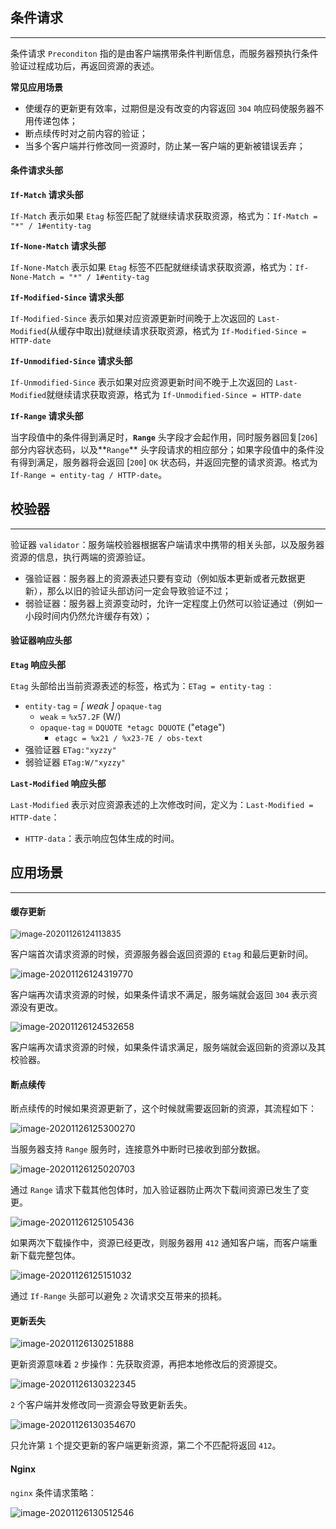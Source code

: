 ## 条件请求

------

条件请求 `Preconditon` 指的是由客户端携带条件判断信息，而服务器预执行条件验证过程成功后，再返回资源的表述。

**常见应用场景**

+ 使缓存的更新更有效率，过期但是没有改变的内容返回 `304` 响应码使服务器不用传递包体；
+ 断点续传时对之前内容的验证；
+ 当多个客户端并行修改同一资源时，防止某一客户端的更新被错误丢弃；

#### 条件请求头部

**`If-Match` 请求头部**

`If-Match` 表示如果 `Etag` 标签匹配了就继续请求获取资源，格式为：`If-Match = "*" / 1#entity-tag`

**`If-None-Match` 请求头部**

`If-None-Match` 表示如果 `Etag` 标签不匹配就继续请求获取资源，格式为：`If-None-Match = "*" / 1#entity-tag`

**`If-Modified-Since` 请求头部**

`If-Modified-Since` 表示如果对应资源更新时间晚于上次返回的 `Last-Modified`(从缓存中取出)就继续请求获取资源，格式为 `If-Modified-Since = HTTP-date`

**`If-Unmodified-Since` 请求头部**

`If-Unmodified-Since` 表示如果对应资源更新时间不晚于上次返回的 `Last-Modified`就继续请求获取资源，格式为 `If-Unmodified-Since = HTTP-date`

**`If-Range` 请求头部**

当字段值中的条件得到满足时，**`Range`** 头字段才会起作用，同时服务器回复[`206`]部分内容状态码，以及**`Range`** 头字段请求的相应部分；如果字段值中的条件没有得到满足，服务器将会返回 [`200`] `OK` 状态码，并返回完整的请求资源。格式为 `If-Range = entity-tag / HTTP-date`。

## 校验器

-------

验证器 `validator`：服务端校验器根据客户端请求中携带的相关头部，以及服务器资源的信息，执行两端的资源验证。

+ 强验证器：服务器上的资源表述只要有变动（例如版本更新或者元数据更新），那么以旧的验证头部访问一定会导致验证不过；
+ 弱验证器：服务器上资源变动时，允许一定程度上仍然可以验证通过（例如一小段时间内仍然允许缓存有效）；

#### 验证器响应头部

**`Etag` 响应头部**

`Etag` 头部给出当前资源表述的标签，格式为：`ETag = entity-tag `:

+ `entity-tag` = *[ weak ]* `opaque-tag`
  - `weak` = `%x57.2F`  (W/)
  - `opaque-tag` = `DQUOTE *etagc DQUOTE` ("etage")
    + `etagc = %x21 / %x23-7E / obs-text `
+ 强验证器 `ETag:"xyzzy"`
+ 弱验证器 `ETag:W/"xyzzy"`

**`Last-Modified` 响应头部** 

`Last-Modified` 表示对应资源表述的上次修改时间，定义为：`Last-Modified = HTTP-date`：

+ `HTTP-data`：表示响应包体生成的时间。

## 应用场景

-----

#### 缓存更新

<img src="assets/image-20201126124113835.png" alt="image-20201126124113835" style="zoom:91%;" />

客户端首次请求资源的时候，资源服务器会返回资源的 `Etag` 和最后更新时间。

![image-20201126124319770](assets/image-20201126124319770.png)

客户端再次请求资源的时候，如果条件请求不满足，服务端就会返回 `304` 表示资源没有更改。

<img src="assets/image-20201126124532658.png" alt="image-20201126124532658" style="zoom:99%;" />

客户端再次请求资源的时候，如果条件请求满足，服务端就会返回新的资源以及其校验器。

#### 断点续传

断点续传的时候如果资源更新了，这个时候就需要返回新的资源，其流程如下：

![image-20201126125300270](assets/image-20201126125300270.png)

当服务器支持 `Range` 服务时，连接意外中断时已接收到部分数据。

![image-20201126125020703](assets/image-20201126125020703.png)

通过 `Range` 请求下载其他包体时，加入验证器防止两次下载间资源已发生了变更。

![image-20201126125105436](assets/image-20201126125105436.png)

如果两次下载操作中，资源已经更改，则服务器用 `412` 通知客户端，而客户端重新下载完整包体。

![image-20201126125151032](assets/image-20201126125151032.png)

通过 `If-Range` 头部可以避免 `2` 次请求交互带来的损耗。

#### 更新丢失

![image-20201126130251888](assets/image-20201126130251888.png)

更新资源意味着 `2` 步操作：先获取资源，再把本地修改后的资源提交。

![image-20201126130322345](assets/image-20201126130322345.png)

`2` 个客户端并发修改同一资源会导致更新丢失。

![image-20201126130354670](assets/image-20201126130354670.png)

只允许第 `1` 个提交更新的客户端更新资源，第二个不匹配将返回 `412`。

#### Nginx

`nginx` 条件请求策略：

![image-20201126130512546](assets/image-20201126130512546.png)

